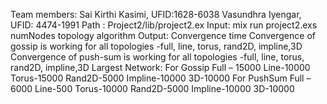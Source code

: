 Team members:
Sai Kirthi Kasimi, UFID:1628-6038
Vasundhra Iyengar, UFID: 4474-1991
Path :
Project2/lib/project2.ex
Input: mix run project2.exs numNodes topology algorithm
Output: Convergence time
Convergence of gossip is working for all topologies -full, line, torus, rand2D, impline,3D
Convergence of push-sum is working for all topologies -full, line, torus, rand2D, impline,3D
Largest Network:
For Gossip
Full – 15000
Line-10000
Torus-15000
Rand2D-5000
Impline-10000
3D-10000
For PushSum
Full –6000
Line-500
Torus-10000
Rand2D-5000
Impline-10000
3D-10000
